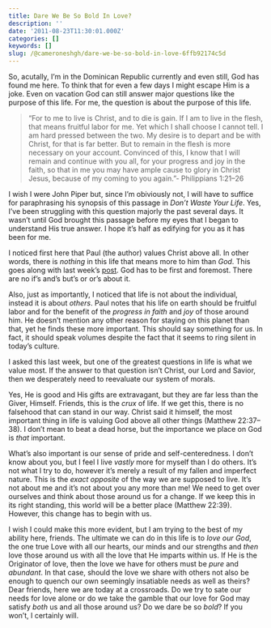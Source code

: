 ```yaml
---
title: Dare We Be So Bold In Love?
description: ''
date: '2011-08-23T11:30:01.000Z'
categories: []
keywords: []
slug: /@cameroneshgh/dare-we-be-so-bold-in-love-6ffb92174c5d
---
```


So, acutally, I’m in the Dominican Republic currently and even still, God has found me here. To think that for even a few days I might escape Him is a joke. Even on vacation God can still answer major questions like the purpose of this life. For me, the question is about the purpose of this life.

> “For to me to live is Christ, and to die is gain. If I am to live in the flesh, that means fruitful labor for me. Yet which I shall choose I cannot tell. I am hard pressed between the two. My desire is to depart and be with Christ, for that is far better. But to remain in the flesh is more necessary on your account. Convinced of this, I know that I will remain and continue with you all, for your progress and joy in the faith, so that in me you may have ample cause to glory in Christ Jesus, because of my coming to you again.”- Philippians 1:21–26

I wish I were John Piper but, since I’m obiviously not, I will have to suffice for paraphrasing his synopsis of this passage in _Don’t Waste Your Life_. Yes, I’ve been struggling with this question majorly the past several days. It wasn’t until God brought this passage before my eyes that I began to understand His true answer. I hope it’s half as edifying for you as it has been for me.

I noticed first here that Paul (the author) values Christ above all. In other words, there is _nothing_ in this life that means more to him than _God_. This goes along with last week’s [post](http://104.193.143.57/~waywar13/ce/2011/08/16/faith-less-dependent/). God has to be first and foremost. There are no if’s and’s but’s or or’s about it.

Also, just as importantly, I noticed that life is not about the individual, instead it is about _others_. Paul notes that his life on earth should be fruitful labor and for the benefit of the _progress in faith_ and _joy_ of those around him. He doesn’t mention any other reason for staying on this planet than that, yet he finds these more important. This should say something for us. In fact, it should speak volumes despite the fact that it seems to ring silent in today’s culture.

I asked this last week, but one of the greatest questions in life is what we value most. If the answer to that question isn’t Christ, our Lord and Savior, then we desperately need to reevaluate our system of morals.

Yes, He is good and His gifts are extravagant, but they are far less than the Giver, Himself. Friends, this is the _crux_ of life. If we get this, there is no falsehood that can stand in our way. Christ said it himself, the most important thing in life is valuing God above all other things (Matthew 22:37–38). I don’t mean to beat a dead horse, but the importance we place on God is _that_ important.

What’s also important is our sense of pride and self-centeredness. I don’t know about you, but I feel I live _vastly_ more for myself than I do others. It’s not what I try to do, however it’s merely a result of my fallen and imperfect nature. This is the _exact opposite_ of the way we are supposed to live. It’s not about me and it’s not about you any more than me! We need to get over ourselves and think about those around us for a change. If we keep this in its right standing, this world will be a better place (Matthew 22:39). However, this change has to begin with us.

I wish I could make this more evident, but I am trying to the best of my ability here, friends. The ultimate we can do in this life is to _love our God_, the one true Love with all our hearts, our minds and our strengths and _then_ love those around us with all the love that He imparts within us. If He is the Originator of love, then the love we have for others must be _pure_ and _abundant_. In that case, should the love we share with others not also be enough to quench our own seemingly insatiable needs as well as theirs? Dear friends, here we are today at a crossroads. Do we try to sate our needs for love alone or do we take the gamble that our love for God may satisfy _both_ us and all those around us? Do we dare be so _bold_? If you won’t, I certainly will.